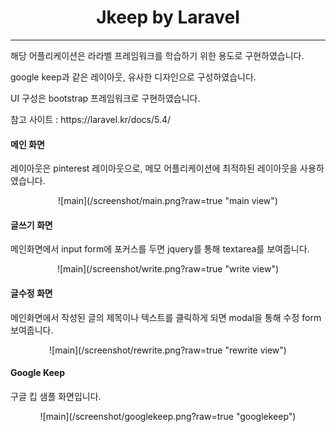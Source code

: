 <h1 align="center">Jkeep by Laravel</h1><hr>
<p>해당 어플리케이션은 라라벨 프레임워크를 학습하기 위한 용도로 구현하였습니다.</p>
<p>google keep과 같은 레이아웃, 유사한 디자인으로 구성하였습니다.</p>
<p>UI 구성은 bootstrap 프레임워크로 구현하였습니다.</p>
<p>참고 사이트 : https://laravel.kr/docs/5.4/</p>

<h4>메인 화면</h4>
<p>레이아웃은 pinterest 레이아웃으로, 메모 어플리케이션에 최적하된 레이아웃을 사용하였습니다.</p>
<div align="center">
    ![main](/screenshot/main.png?raw=true "main view")
</div>
<h4>글쓰기 화면</h4>
<p>메인화면에서 input form에 포커스를 두면 jquery를 통해 textarea를 보여줍니다.</p>
<div align="center">
    ![main](/screenshot/write.png?raw=true "write view")
    </div>
<h4>글수정 화면</h4>
<p>메인화면에서 작성된 글의 제목이나 텍스트를 클릭하게 되면 modal을 통해 수정 form 보여줍니다.</p>
<div align="center">
    ![main](/screenshot/rewrite.png?raw=true "rewrite view")
</div>
<h4>Google Keep</h4>
<p>구글 킵 샘플 화면입니다.</p>
<div align="center">
    ![main](/screenshot/googlekeep.png?raw=true "googlekeep")
</div>
